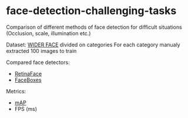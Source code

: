 # face-detection-challenging-tasks
Comparison of different methods of face detection for difficult situations (Occlusion, scale, illumination etc.)

Dataset: 
[WIDER FACE](http://shuoyang1213.me/WIDERFACE/) divided on categories 
For each category manualy extracted 100 images to train

Compared face detectors:
* [RetinaFace](https://github.com/peteryuX/retinaface-tf2)
* [FaceBoxes](https://github.com/TropComplique/FaceBoxes-tensorflow)

Metrics:
* [mAP](https://medium.com/@jonathan_hui/map-mean-average-precision-for-object-detection-45c121a31173)
* FPS (ms)

